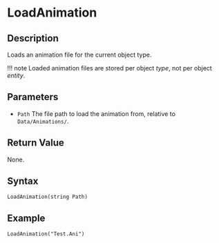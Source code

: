 # LoadAnimation

## Description
Loads an animation file for the current object type.

!!! note
    Loaded animation files are stored per object *type*, not per object *entity*.

## Parameters
- `Path`
The file path to load the animation from, relative to `Data/Animations/`.

## Return Value
None.

## Syntax
```
LoadAnimation(string Path)
```

## Example
```
LoadAnimation("Test.Ani")
```